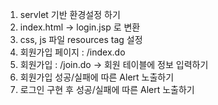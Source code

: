 1. servlet 기반 환경설정 하기
2. index.html -> login.jsp 로 변환
3. css, js 파일 resources tag 설정
4. 회원가입 페이지 : /index.do
5. 회원가입 : /join.do -> 회원 테이블에 정보 입력하기
7. 회원가입 성공/실패에 따른 Alert 노출하기
8. 로그인 구현 후 성공/실패에 따른 Alert 노출하기
